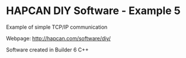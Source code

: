 HAPCAN DIY Software - Example 5
============

Example of simple TCP/IP communication

Webpage: http://hapcan.com/software/diy/

Software created in Builder 6 C++

